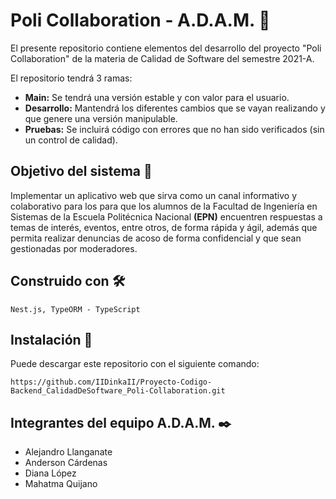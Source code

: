 # Poli Collaboration - A.D.A.M. 🚀

El presente repositorio contiene elementos del desarrollo del proyecto "Poli Collaboration" de la materia de Calidad de Software del semestre 2021-A.

El repositorio tendrá 3 ramas:

- **Main:** Se tendrá una versión estable y con valor para el usuario.
- **Desarrollo:** Mantendrá los diferentes cambios que se vayan realizando y que genere una versión manipulable. 
- **Pruebas:** Se incluirá código con errores que no han sido verificados (sin un control de calidad). 

## Objetivo del sistema 🏁 

Implementar un aplicativo web que sirva como un canal informativo y colaborativo para los para que los alumnos de la Facultad de Ingeniería en Sistemas de la Escuela Politécnica Nacional **(EPN)** encuentren respuestas a temas de interés, eventos, entre otros, de forma rápida y ágil, además que permita realizar denuncias de acoso de forma confidencial y que sean gestionadas por moderadores. 

## Construido con 🛠️

```
Nest.js, TypeORM - TypeScript
```

## Instalación 🔧

Puede descargar este repositorio con el siguiente comando:

```
https://github.com/IIDinkaII/Proyecto-Codigo-Backend_CalidadDeSoftware_Poli-Collaboration.git
```

## Integrantes del equipo A.D.A.M. ✒️

- Alejandro Llanganate
- Anderson Cárdenas
- Diana López
- Mahatma Quijano
